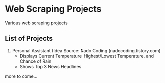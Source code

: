 # Web Scraping Projects
Various web scraping projects 

## List of Projects
1. Personal Assistant (Idea Source: Nado Coding (nadocoding.tistory.com)
   - Displays Current Temperature, Highest/Lowest Temperature, and Chance of Rain
   - Shows Top 3 News Headlines

more to come...
